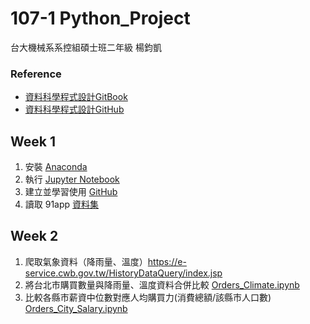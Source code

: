 # 107-1 Python_Project
台大機械系系控組碩士班二年級 楊鈞凱
### Reference
- [資料科學程式設計GitBook](https://pecu.gitbooks.io/python_/content/)
- [資料科學程式設計GitHub](https://github.com/NTU-CSX-Project/107-1PythonSampleCode/)

## Week 1

1. 安裝 [Anaconda](https://www.anaconda.com/download/)
2. 執行 [Jupyter Notebook](https://jupyter.readthedocs.io/en/latest/install.html#installing-jupyter-using-anaconda-and-conda)
3. 建立並學習使用 [GitHub](https://gitbook.tw/)
4. 讀取 91app [資料集](https://drive.google.com/drive/folders/1g7Q81jHDXpJcWdhJEDl8h_wS_XmODgiB)

## Week 2

1. 爬取氣象資料（降雨量、溫度）https://e-service.cwb.gov.tw/HistoryDataQuery/index.jsp
2. 將台北市購買數量與降雨量、溫度資料合併比較 [Orders_Climate.ipynb](https://github.com/YangChunKai/NTUCSX2018/blob/master/week2/Orders_Climate.ipynb)
3. 比較各縣市薪資中位數對應人均購買力(消費總額/該縣市人口數) [Orders_City_Salary.ipynb](https://github.com/YangChunKai/NTUCSX2018/blob/master/week2/Orders_City_Salary.ipynb)
